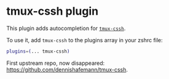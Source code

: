 # tmux-cssh plugin

This plugin adds autocompletion for
[`tmux-cssh`](https://github.com/zinic/tmux-cssh/).

To use it, add `tmux-cssh` to the plugins array in your zshrc file:

```zsh
plugins=(... tmux-cssh)
```

First upstream repo, now disappeared:
https://github.com/dennishafemann/tmux-cssh.
